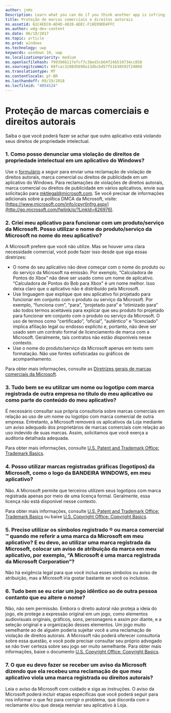 ```yaml
---
author: jnHs
Description: Learn what you can do if you think another app is infringing on your intellectual property rights.
title: Proteção de marcas comerciais e direitos autorais
ms.assetid: 61C4EEC0-AD4D-4828-ADEC-F18E99DD4FFC
ms.author: wdg-dev-content
ms.date: 06/19/2017
ms.topic: article
ms.prod: windows
ms.technology: uwp
keywords: windows 10, uwp
ms.localizationpriority: medium
ms.openlocfilehash: f99396b117efcf7c3bed3cb64f24b519734cc858
ms.sourcegitcommit: 68fcac3288d5698a13dbcbd57f51b30592f24860
ms.translationtype: MT
ms.contentlocale: pt-BR
ms.lasthandoff: 09/19/2018
ms.locfileid: "4054124"
---
```

# <a name="trademark-and-copyright-protection"></a>Proteção de marcas comerciais e direitos autorais


Saiba o que você poderá fazer se achar que outro aplicativo está violando seus direitos de propriedade intelectual.

### <a name="1-how-may-i-report-an-infringement-of-my-intellectual-property-rights-within-a-windows-app"></a>1. Como posso denunciar uma violação de direitos de propriedade intelectual em um aplicativo do Windows?


Use o [formulário](http://go.microsoft.com/fwlink/p/?LinkId=273879) a seguir para enviar uma reclamação de violação de direitos autorais, marca comercial ou direitos de publicidade em um aplicativo do Windows. Para reclamações de violações de direitos autorais, marca comercial ou direitos de publicidade em vários aplicativos, envie sua solicitação para mktlegal@microsoft.com. Se você precisar de informações adicionais sobre a política DMCA da Microsoft, visite: [https://www.microsoft.com/info/cpyrtInfrg.aspx](http://go.microsoft.com/fwlink/p/?LinkId=626976).

### <a name="2-i-created-my-app-to-work-with-a-microsoft-productservice-may-i-use-the-microsoft-productservice-name-in-the-name-of-my-app"></a>2. Criei meu aplicativo para funcionar com um produto/serviço da Microsoft. Posso utilizar o nome do produto/serviço da Microsoft no nome do meu aplicativo?


A Microsoft prefere que você não utilize. Mas se houver uma clara necessidade comercial, você pode fazer isso desde que siga essas diretrizes:

-   O nome do seu aplicativo não deve começar com o nome do produto ou do serviço da Microsoft na emissão. Por exemplo, “Calculadora de Pontos do Xbox” não deve ser usado como um nome de aplicativo. “Calculadora de Pontos do Bob para Xbox" é um nome melhor. Isso deixa claro que o aplicativo não é distribuído pela Microsoft.
-   Use linguagem que explique que seu aplicativo foi projetado para funcionar em conjunto com o produto ou serviço da Microsoft. Por exemplo, “funciona com”, “para”, “projetado para” e “otimizado para” são todos termos aceitáveis para explicar que seu produto foi projetado para funcionar em conjunto com o produto ou serviço da Microsoft. O uso de termos como “certificado”, “oficial”, “autêntico” e “licenciado” implica afiliação legal ou endosso explícito e, portanto, não deve ser usado sem um contrato formal de licenciamento de marca com a Microsoft. Geralmente, tais contratos não estão disponíveis nesse contexto.
-   Use o nome do produto/serviço da Microsoft apenas em texto sem formatação. Não use fontes sofisticadas ou gráficos de acompanhamento.

Para obter mais informações, consulte as [Diretrizes gerais de marcas comerciais da Microsoft](http://go.microsoft.com/fwlink/p/?LinkId=225434).

### <a name="3-is-it-ok-if-i-use-the-trademarked-name-or-logo-of-another-company-in-the-title-of-my-app-or-as-part-of-the-content-of-my-app"></a>3. Tudo bem se eu utilizar um nome ou logotipo com marca registrada de outra empresa no título do meu aplicativo ou como parte do conteúdo do meu aplicativo?


É necessário consultar sua própria consultoria sobre marcas comerciais em relação ao uso de um nome ou logotipo com marca comercial de outra empresa. Entretanto, a Microsoft removerá os aplicativos da Loja mediante um aviso adequado dos proprietários de marcas comerciais com relação ao uso indevido de suas marcas. Assim, solicitamos que você exerça a auditoria detalhada adequada.

Para obter mais informações, consulte [U.S. Patent and Trademark Office: Trademark Basics](http://go.microsoft.com/fwlink/p/?LinkId=225271).

### <a name="4-may-i-use-microsofts-graphical-trademarks-logos-such-as-the-windows-flag-logo-in-my-app"></a>4. Posso utilizar marcas registradas gráficas (logotipos) da Microsoft, como o logo da BANDEIRA WINDOWS, em meu aplicativo?


Não. A Microsoft permite que terceiros utilizem seus logotipos com marca registrada apenas por meio de uma licença formal. Geralmente, essa licença não está disponível nesse contexto.

Para obter mais informações, consulte [U.S. Patent and Trademark Office: Trademark Basics](http://go.microsoft.com/fwlink/p/?LinkId=225271) ou baixe [U.S. Copyright Office: Copyright Basics](http://go.microsoft.com/fwlink/p/?LinkID=225273).

### <a name="5-do-i-need-to-use-registered--or-trademark--symbols-when-i-refer-to-a-microsoft-trademark-in-my-app-and-must-i-when-using-a-microsoft-trademark-place-a-trademark-attribution-notice-in-my-app-for-example-microsoft-is-a-registered-trademark-of-the-microsoft-corporation"></a>5. Preciso utilizar os símbolos registrado ® ou marca comercial ™ quando me referir a uma marca da Microsoft em meu aplicativo? E eu devo, ao utilizar uma marca registrada da Microsoft, colocar um aviso de atribuição da marca em meu aplicativo, por exemplo, “A Microsoft é uma marca registrada da Microsoft Corporation”?


Não há exigência legal para que você inclua esses símbolos ou aviso de atribuição, mas a Microsoft iria gostar bastante se você os incluísse.

### <a name="6-is-it-ok-if-i-make-a-game-that-is-identical-to-someone-elses-game-as-long-as-i-change-the-name"></a>6. Tudo bem se eu criar um jogo idêntico ao de outra pessoa contanto que eu altere o nome?


Não, não sem permissão. Embora o direito autoral não proteja a ideia do jogo, ele protege a expressão original em um jogo, como elementos audiovisuais originais, gráficos, sons, personagens e assim por diante, e a seleção original e a organização desses elementos. Um jogo muito semelhante ao de alguém poderia sujeitar você a uma reclamação de violação de direitos autorais. A Microsoft não poderá oferecer consultoria sobre essa questão, e você pode precisar consultar seu próprio advogado se não tiver certeza sobre seu jogo ser muito semelhante. Para obter mais informações, baixe o documento [U.S. Copyright Office: Copyright Basics](http://go.microsoft.com/fwlink/p/?LinkID=225273).

### <a name="7-what-should-i-do-if-i-get-a-notice-from-microsoft-telling-me-it-has-received-a-complaint-that-my-app-infringes-a-trademark-or-copyright"></a>7. O que eu devo fazer se receber um aviso da Microsoft dizendo que ela recebeu uma reclamação de que meu aplicativo viola uma marca registrada ou direitos autorais?


Leia o aviso da Microsoft com cuidado e siga as instruções. O aviso da Microsoft poderá incluir etapas específicas que você poderá seguir para nos informar o que fez para corrigir o problema, que discorda com o reclamante e/ou que deseja reenviar seu aplicativo à Loja.

 

 




